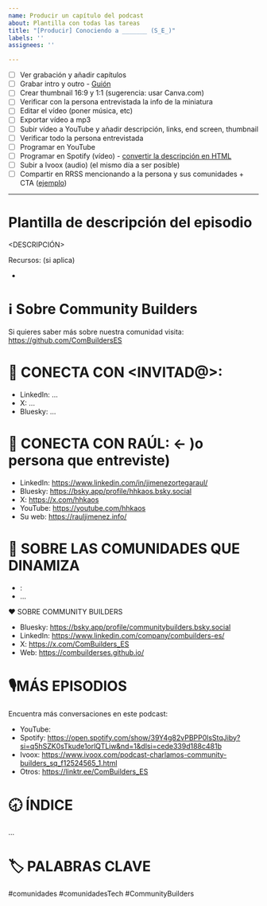 ```yaml
---
name: Producir un capítulo del podcast
about: Plantilla con todas las tareas
title: "[Producir] Conociendo a _______ (S_E_)"
labels: ''
assignees: ''

---
```


* [ ] Ver grabación y añadir capítulos
* [ ] Grabar intro y outro - [Guión](https://docs.google.com/document/d/1NL6XChsZhxqt4P1D1H7UV9lFe35Aa1ojpMfqSOZSxMY/edit?usp=sharing)
* [ ] Crear thumbnail 16:9 y 1:1 (sugerencia: usar Canva.com)
* [ ] Verificar con la persona entrevistada la info de la miniatura
* [ ] Editar el vídeo (poner música, etc)
* [ ] Exportar vídeo a mp3
* [ ] Subir vídeo a YouTube y añadir descripción, links, end screen, thumbnail
* [ ] Verificar todo la persona entrevistada
* [ ] Programar en YouTube
* [ ] Programar en Spotify (vídeo) - [convertir la descripción en HTML](https://chatgpt.com/share/67da8ffd-d184-8013-aae2-761f5344f702)
* [ ] Subir a Ivoox (audio) (el mismo día a ser posible)
* [ ] Compartir en RRSS mencionando a la persona y sus comunidades + CTA ([ejemplo](https://x.com/ComBuilders_ES/status/1897261136954712207))

--- 

# Plantilla de descripción del episodio

<DESCRIPCIÓN>

Recursos: (si aplica)
* <enlazar recursos comentados en la charla>

ℹ️ Sobre Community Builders
============
Si quieres saber más sobre nuestra comunidad visita: https://github.com/ComBuildersES

🪪 CONECTA CON <INVITAD@>:
============
* LinkedIn: ...
* X: ...
* Bluesky: ...

🪪 CONECTA CON RAÚL: <- )o persona que entreviste)
============
* LinkedIn: https://www.linkedin.com/in/jimenezortegaraul/
* Bluesky: https://bsky.app/profile/hhkaos.bsky.social
* X: https://x.com/hhkaos
* YouTube: https://youtube.com/hhkaos
* Su web: https://rauljimenez.info/

👥 SOBRE LAS COMUNIDADES QUE DINAMIZA
============
* <NOMBRE>: <WEB>
* ...

❤️ SOBRE COMMUNITY BUILDERS
* Bluesky: https://bsky.app/profile/communitybuilders.bsky.social
* LinkedIn: https://www.linkedin.com/company/combuilders-es/
* X: https://x.com/ComBuilders_ES
* Web: https://combuilderses.github.io/

🎙️MÁS EPISODIOS
============
Encuentra más conversaciones en este podcast:
* YouTube:
* Spotify: https://open.spotify.com/show/39Y4g82vPBPP0lsStqJiby?si=q5hSZK0sTkude1orlQTLiw&nd=1&dlsi=cede339d188c481b
* Ivoox: https://www.ivoox.com/podcast-charlamos-community-builders_sq_f12524565_1.html
* Otros: https://linktr.ee/ComBuilders_ES

🕣 ÍNDICE
============
...


🏷️ PALABRAS CLAVE
============
#comunidades #comunidadesTech #CommunityBuilders
